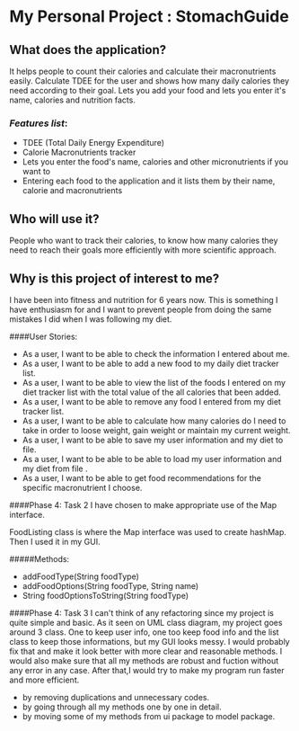 # My Personal Project : StomachGuide

## What does the application?

It helps people to count their calories and calculate their macronutrients easily.
Calculate TDEE for the user and shows how many daily calories they need according to their goal.
Lets you add your food and lets you enter it's name, calories and nutrition facts.

### *Features list*:
- TDEE (Total Daily Energy Expenditure) 
- Calorie Macronutrients tracker
- Lets you enter the food's name, calories and other micronutrients if you want to
- Entering each food to the application and it lists them by their name, calorie and macronutrients

## Who will use it?

People who want to track their calories, to know how many calories they need to reach their goals more efficiently with more scientific approach.

## Why is this project of interest to me?

I have been into fitness and nutrition for 6 years now. This is something I have enthusiasm for and 
I want to prevent people from doing the same mistakes I did when I was following my diet.



####User Stories:
- As a user, I want to be able to check the information I entered about me.
- As a user, I want to be able to add a new food to my daily diet tracker list.
- As a user, I want to be able to view the list of the foods I entered on my diet tracker list with 
  the total value of the all calories that been added.
- As a user, I want to be able to remove any food I entered from my diet tracker list.
- As a user, I want to be able to calculate how many calories do I need to take in order to loose weight, 
  gain weight or maintain my current weight.
- As a user, I want to be able to save my user information and my diet to file.
- As a user, I want to be able to be able to load my user information and my diet from file .
- As a user, I want to be able to get food recommendations for the specific macronutrient I choose. 

####Phase 4: Task 2
I have chosen to make appropriate use of the Map interface.

FoodListing class is where the Map interface was used to create hashMap. Then I used it in my GUI.

#####Methods: 
- addFoodType(String foodType)
- addFoodOptions(String foodType, String name)
- String foodOptionsToString(String foodType)

####Phase 4: Task 3
I can't think of any refactoring since my project is quite simple and basic. As it seen on UML class diagram, my project
goes around 3 class. One to keep user info, one too keep food info and the list class to keep those informations,
but my GUI looks messy. I would probably fix that and make it look better with more clear and reasonable methods. 
I would also make sure that all my methods are robust and fuction without any error in any case. After that,I would try 
to make my program run faster and more efficient.
- by removing duplications and unnecessary codes.
- by going through all my methods one by one in detail.
- by moving some of my methods from ui package to model package.
